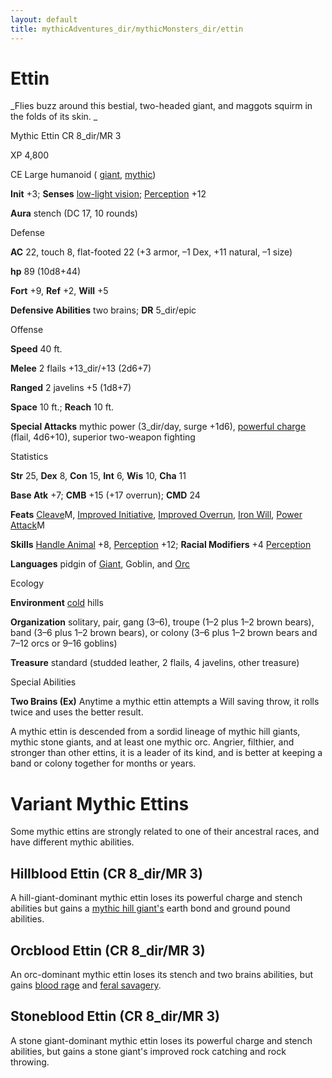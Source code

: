 ```yaml
---
layout: default
title: mythicAdventures_dir/mythicMonsters_dir/ettin
---
```

# Ettin

_Flies buzz around this bestial, two-headed giant, and maggots squirm in the folds of its skin. _

Mythic Ettin CR 8_dir/MR 3

XP 4,800

CE Large humanoid ( [giant](../monsters_dir/creatureTypes#_giant-subtype), [mythic](../mythicAdventures_dir/mythicMonsters#_mythic-subtype))

**Init** +3; **Senses** [low-light vision](../monsters_dir/universalMonsterRules#_low-light-vision); [Perception](../skills_dir/perception#_perception) +12

**Aura** stench (DC 17, 10 rounds)

Defense

**AC** 22, touch 8, flat-footed 22 (+3 armor, –1 Dex, +11 natural, –1 size)

**hp** 89 (10d8+44)

**Fort** +9, **Ref** +2, **Will** +5

**Defensive Abilities** two brains; **DR** 5_dir/epic

Offense

**Speed** 40 ft.

**Melee** 2 flails +13_dir/+13 (2d6+7)

**Ranged** 2 javelins +5 (1d8+7)

**Space** 10 ft.; **Reach** 10 ft.

**Special Attacks** mythic power (3_dir/day, surge +1d6), [powerful charge](../monsters_dir/universalMonsterRules#_powerful-charge) (flail, 4d6+10), superior two-weapon fighting

Statistics

**Str** 25, **Dex** 8, **Con** 15, **Int** 6, **Wis** 10, **Cha** 11

**Base Atk** +7; **CMB** +15 (+17 overrun); **CMD** 24

**Feats** [Cleave](../mythicAdventures_dir/mythicFeats#_cleave-mythic)M, [Improved Initiative](../feats#_improved-initiative), [Improved Overrun](../feats#_improved-overrun), [Iron Will](../feats#_iron-will), [Power Attack](../mythicAdventures_dir/mythicFeats#_power-attack-mythic)M

**Skills** [Handle Animal](../skills_dir/handleAnimal#_handle-animal) +8, [Perception](../skills_dir/perception#_perception) +12; **Racial Modifiers** +4 [Perception](../skills_dir/perception#_perception)

**Languages** pidgin of [Giant](../monsters_dir/creatureTypes#_giant-subtype), Goblin, and [Orc](../monsters_dir/creatureTypes#_orc-subtype)

Ecology

**Environment** [cold](../monsters_dir/creatureTypes#_cold-subtype) hills

**Organization** solitary, pair, gang (3–6), troupe (1–2 plus 1–2 brown bears), band (3–6 plus 1–2 brown bears), or colony (3–6 plus 1–2 brown bears and 7–12 orcs or 9–16 goblins)

**Treasure** standard (studded leather, 2 flails, 4 javelins, other treasure)

Special Abilities

**Two Brains (Ex)** Anytime a mythic ettin attempts a Will saving throw, it rolls twice and uses the better result.

A mythic ettin is descended from a sordid lineage of mythic hill giants, mythic stone giants, and at least one mythic orc. Angrier, filthier, and stronger than other ettins, it is a leader of its kind, and is better at keeping a band or colony together for months or years.

# Variant Mythic Ettins

Some mythic ettins are strongly related to one of their ancestral races, and have different mythic abilities.

## Hillblood Ettin (CR 8_dir/MR 3)

A hill-giant-dominant mythic ettin loses its powerful charge and stench abilities but gains a [mythic hill giant's](../mythicAdventures_dir/mythicMonsters_dir/giants#_giant-hill) earth bond and ground pound abilities.

## Orcblood Ettin (CR 8_dir/MR 3)

An orc-dominant mythic ettin loses its stench and two brains abilities, but gains [blood rage](../monsters_dir/universalMonsterRules#_blood-rage) and [feral savagery](../mythicAdventures_dir/mythicMonsters#_feral-savagery).

## Stoneblood Ettin (CR 8_dir/MR 3)

A stone giant-dominant mythic ettin loses its powerful charge and stench abilities, but gains a stone giant's improved rock catching and rock throwing.


